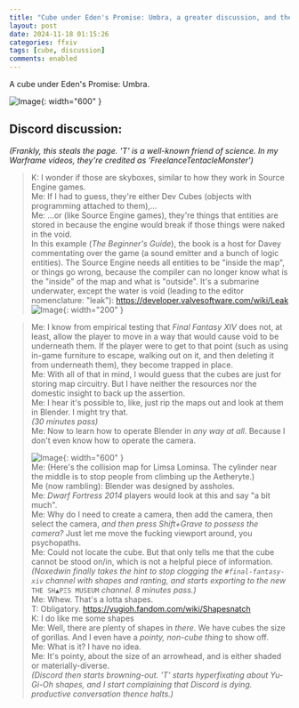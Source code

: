 ```yaml
---
title: "Cube under Eden's Promise: Umbra, a greater discussion, and the birth of the Discord Shapes Museum"
layout: post
date: 2024-11-18 01:15:26
categories: ffxiv
tags: [cube, discussion]
comments: enabled
---
```

A cube under Eden's Promise: Umbra.

![Image](/Edens_Pro_1.png){: width="600" }

## Discord discussion:
*(Frankly, this steals the page. 'T' is a well-known friend of science. In my Warframe videos, they're credited as 'FreelanceTentacleMonster')*  

> K: I wonder if those are skyboxes, similar to how they work in Source Engine games.  
> Me: If I had to guess, they're either Dev Cubes (objects with programming attached to them),...  
> Me: ...or (like Source Engine games), they're things that entities are stored in because the engine would break if those things were naked in the void.  
> In this example (*The Beginner's Guide*), the book is a host for Davey commentating over the game (a sound emitter and a bunch of logic entities). The Source Engine needs all entities to be "inside the map", or things go wrong, because the compiler can no longer know what is the "inside" of the map and what is "outside". It's a submarine underwater, except the water is void (leading to the editor nomenclature: "leak"): https://developer.valvesoftware.com/wiki/Leak  
![Image](/Edens_Pro_2_eg.png){: width="200" } 

> Me: I know from empirical testing that *Final Fantasy XIV* does not, at least, allow the player to move in a way that would cause void to be underneath them. If the player were to get to that point (such as using in-game furniture to escape, walking out on it, and then deleting it from underneath them), they become trapped in place.  
> Me: With all of that in mind, I would guess that the cubes are just for storing map circuitry. But I have neither the resources nor the domestic insight to back up the assertion.  
> Me: I hear it's possible to, like, just rip the maps out and look at them in Blender. I might try that.  
> *(30 minutes pass)*  
> Me: Now to learn how to operate Blender in *any way at all*. Because I don't even know how to operate the camera.  
> 
> ![Image](/Edens_Pro_3_eg.png){: width="600" }  
> Me: (Here's the collision map for Limsa Lominsa. The cylinder near the middle is to stop people from climbing up the Aetheryte.)  
> Me (now rambling): Blender was designed by assholes.  
> Me: *Dwarf Fortress 2014* players would look at this and say "a bit much".  
> Me: Why do I need to create a camera, then add the camera, then select the camera, *and then press Shift+Grave to possess the camera?* Just let me move the fucking viewport around, you psychopaths.  
> Me: Could not locate the cube. But that only tells me that the cube cannot be stood on/in, which is not a helpful piece of information.  
> *(Noxedwin finally takes the hint to stop clogging the ``#final-fantasy-xiv`` channel with shapes and ranting, and starts exporting to the new* ``THE SH▲PΞS MUSEUM`` *channel. 8 minutes pass.)*  
> Me: Whew. That's a lotta shapes.  
> T: Obligatory. https://yugioh.fandom.com/wiki/Shapesnatch  
> K: I do like me some shapes  
> Me: Well, there are plenty of shapes in *there*. We have cubes the size of gorillas. And I even have a *pointy, non-cube thing* to show off.  
> Me: What is it? I have no idea.  
> Me: It's pointy, about the size of an arrowhead, and is either shaded or materially-diverse.  
> *(Discord then starts browning-out. 'T' starts hyperfixating about Yu-Gi-Oh shapes, and I start complaining that Discord is dying. productive conversation thence halts.)*



